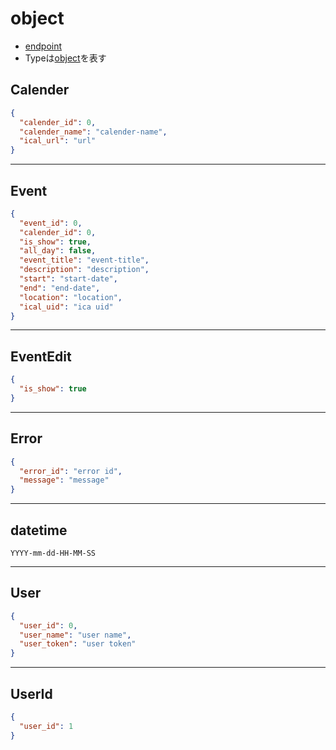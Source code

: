 # object

* [endpoint](endpoint.md)
* Typeは[object](object.md)を表す

## Calender

```json
{
  "calender_id": 0,
  "calender_name": "calender-name",
  "ical_url": "url"
}
```

***

## Event

```json
{
  "event_id": 0,
  "calender_id": 0,
  "is_show": true,
  "all_day": false,
  "event_title": "event-title",
  "description": "description",
  "start": "start-date",
  "end": "end-date",
  "location": "location",
  "ical_uid": "ica uid"
}
```

***

## EventEdit

```json
{
  "is_show": true
}
```

***

## Error

```json
{
  "error_id": "error id",
  "message": "message"
}
```

***

## datetime

```
YYYY-mm-dd-HH-MM-SS
```

***

## User

```json
{
  "user_id": 0,
  "user_name": "user name",
  "user_token": "user token"
}
```

***

## UserId

```json
{
  "user_id": 1
}
```

